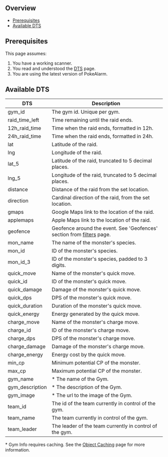 ## Overview

* [Prerequisites](#prerequisites)
* [Available DTS](#available-dts)

## Prerequisites

This page assumes:

1. You have a working scanner.
2. You read and understood the [DTS](Dynamic-Text-Substitution) page.
3. You are using the latest version of PokeAlarm.


## Available DTS

| DTS          | Description                                           |
|------------- |------------------------------------------------------ |
| gym_id       | The gym id. Unique per gym.                           |
| raid_time_left| Time remaining until the raid ends.                  |
| 12h_raid_time| Time when the raid ends, formatted in 12h.            |
| 24h_raid_time| Time when the raid ends, formatted in 24h.            |
| lat          | Latitude of the raid.                                 |
| lng          | Longitude of the raid.                                |
| lat_5        | Latitude of the raid, truncated to 5 decimal places.  |
| lng_5        | Longitude of the raid, truncated to 5 decimal places. |
| distance     | Distance of the raid from the set location.           |
| direction    | Cardinal direction of the raid, from the set location.|
| gmaps        | Google Maps link to the location of the raid.         |
| applemaps    | Apple Maps link to the location of the raid.          |
| geofence     | Geofence around the event. See 'Geofences' section from [filters](Filters-Overview#geofence) page.|
| mon_name     | The name of the monster's species.                    |
| mon_id       | ID of the monster's species.                          |
| mon_id_3     | ID of the monster's species, padded to 3 digits.      |
| quick_move   | Name of the monster's quick move.                     |                
| quick_id     | ID of the monster's quick move.                       |
| quick_damage | Damage of the monster's quick move.                   |
| quick_dps    | DPS of the monster's quick move.                      |
| quick_duration| Duration of the monster's quick move.                |
| quick_energy | Energy generated by the quick move.                   |
| charge_move  | Name of the monster's charge move.                    |
| charge_id    | ID of the monster's charge move.                      |
| charge_dps   | DPS of the monster's charge move.                     |
| charge_damage| Damage of the monster's charge move.                  |
| charge_energy| Energy cost by the quick move.                        |
| min_cp       | Minimum potential CP of the monster.                  |
| max_cp       | Maximum potential CP of the monster.                  |
| gym_name     | * The name of the Gym.                                |
| gym_description | * The description of the Gym.                      |
| gym_image     | * The url to the image of the Gym.                   |
| team_id      | The id of the team currently in control of the gym.   |
| team_name    | The team currently in control of the gym.             |
| team_leader  | The leader of the team currently in control of the gym.|

\* Gym Info requires caching. See the
[Object Caching](Object-Caching) page for more information.
